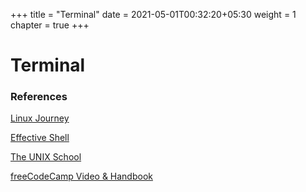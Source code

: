 +++
title = "Terminal"
date =  2021-05-01T00:32:20+05:30
weight = 1
chapter = true
+++

# Terminal

### References

[Linux Journey](https://linuxjourney.com/)

[Effective Shell](https://effective-shell.com/)

[The UNIX School](https://www.theunixschool.com/2012/07/10-examples-of-paste-command-usage-in.html)

[freeCodeCamp Video & Handbook](https://youtu.be/ZtqBQ68cfJc)